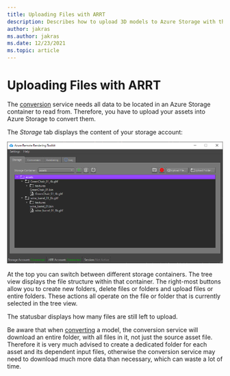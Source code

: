```yaml
---
title: Uploading Files with ARRT
description: Describes how to upload 3D models to Azure Storage with the Azure Remote Rendering Toolkit
author: jakras
ms.author: jakras
ms.date: 12/23/2021
ms.topic: article
---
```


# Uploading Files with ARRT

The [conversion](conversion.md) service needs all data to be located in an Azure Storage container to read from. Therefore, you have to upload your assets into Azure Storage to convert them.

The *Storage* tab displays the content of your storage account:

![Azure Storage account file listing](media/storage.png)

At the top you can switch between different storage containers. The tree view displays the file structure within that container. The right-most buttons allow you to create new folders, delete files or folders and upload files or entire folders. These actions all operate on the file or folder that is currently selected in the tree view.

The statusbar displays how many files are still left to upload.

Be aware that when [converting](conversion.md) a model, the conversion service will download an entire folder, with all files in it, not just the source asset file. Therefore it is very much advised to create a dedicated folder for each asset and its dependent input files, otherwise the conversion service may need to download much more data than necessary, which can waste a lot of time.
